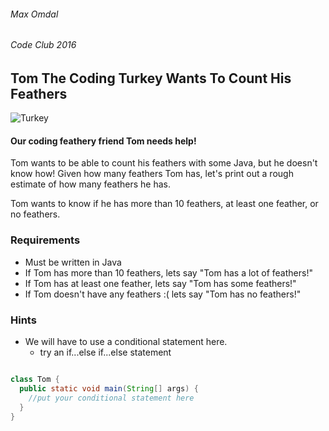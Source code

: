 ###### Max Omdal ######
###### Code Club 2016 ######

## Tom The Coding Turkey Wants To Count His Feathers ##

![Turkey](https://media.giphy.com/media/P3fvNvw0AcP3q/giphy.gif)

 #### Our coding feathery friend Tom needs help! ####
Tom wants to be able to count his feathers with some Java, but he doesn't know how!
Given how many feathers Tom has, let's print out a rough estimate of how many feathers he has.

Tom wants to know if he has more than 10 feathers, at least one feather, or no feathers.

### Requirements ###
- Must be written in Java
- If Tom has more than 10 feathers, lets say "Tom has a lot of feathers!"
- If Tom has at least one feather, lets say "Tom has some feathers!"
- If Tom doesn't have any feathers :( lets say "Tom has no feathers!"

### Hints ###
- We will have to use a conditional statement here.
  - try an if...else if...else statement

```java

class Tom {
  public static void main(String[] args) {
    //put your conditional statement here
  }
}

```
